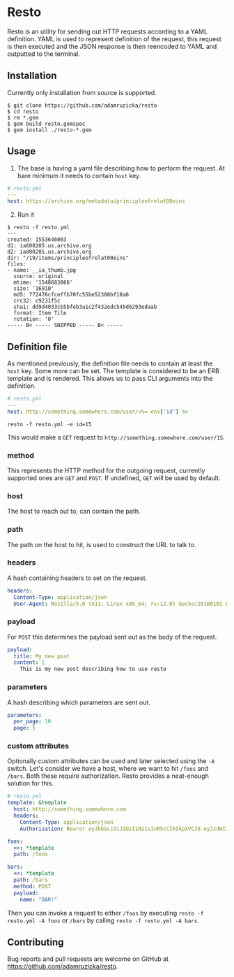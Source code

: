 # Resto

Resto is an utility for sending out HTTP requests according to a YAML definition. YAML is used to represent definition of the request, this request is then executed and the JSON response is then reencoded to YAML and outputted to the terminal.

## Installation

Currently only installation from source is supported.

```shell
$ git clone https://github.com/adamruzicka/resto
$ cd resto
$ rm *.gem
$ gem build resto.gemspec
$ gem install ./resto-*.gem
```

## Usage

1) The base is having a yaml file describing how to perform the request. At bare minimum it needs to contain `host` key.

```yaml
# resto.yml
---
host: https://archive.org/metadata/principleofrelat00eins
```

2) Run it
```shell
$ resto -f resto.yml
---
created: 1553646003
d1: ia600205.us.archive.org
d2: ia800205.us.archive.org
dir: "/19/items/principleofrelat00eins"
files:
- name: __ia_thumb.jpg
  source: original
  mtime: '1548683866'
  size: '16910'
  md5: 772476cfceffb70fc55be52300bf18a6
  crc32: c9231f5c
  sha1: dd9d4033cb5bfeb3a1c2f432edc545d6293edaab
  format: Item Tile
  rotation: '0'
----- B< ----- SNIPPED ----- B< -----
```

## Definition file

As mentioned previously, the definition file needs to contain at least the `host` key. Some more can be set. The template is considered to be an ERB template and is rendered. This allows us to pass CLI arguments into the definition.

```yaml
# resto.yml
---
host: http://something.somewhere.com/user/<%= env['id'] %>
```

```shell
resto -f resto.yml -e id=15
```

This would make a `GET` request to `http://something.somewhere.com/user/15`.

### method

This represents the HTTP method for the outgoing request, currently supported ones are `GET` and `POST`. If undefined, `GET` will be used by default.

### host

The host to reach out to, can contain the path.

### path

The path on the host to hit, is used to construct the URL to talk to.

### headers

A hash containing headers to set on the request.

```yaml
headers:
  Content-Type: application/json
  User-Agent: Mozilla/5.0 (X11; Linux x86_64; rv:12.0) Gecko/20100101 Firefox/12.0
```

### payload

For `POST` this determines the payload sent out as the body of the request.

```yaml
payload:
  title: My new post
  content: |
    This is my new post describing how to use resto
```

### parameters

A hash describing which parameters are sent out.

```yaml
parameters:
  per_page: 10
  page: 5
```

### custom attributes

Optionally custom attributes can be used and later selected using the `-A` switch. Let's consider we have a host, where we want to hit `/foos` and `/bars`. Both these require authorization. Resto provides a neat-enough solution for this.

```yaml
# resto.yml
template: &template
  host: http://something.somewhere.com
  headers:
    Content-Type: application/json
    Authorization: Bearer eyJhbGciOiJIUzI1NiIsInR5cCI6IkpXVCJ9.eyJzdWIiOiIxMjM0NTY3ODkwIiwibmFtZSI6IkpvaG4gRG9lIiwiYWRtaW4iOnRydWV9.TJVA95OrM7E2cBab30RMHrHDcEfxjoYZgeFONFh7HgQ

foos:
  <<: *template
  path: /foos

bars:
  <<: *template
  path: /bars
  method: POST
  payload:
    name: "BAR!"
```

Then you can invoke a request to either `/foos` by executing `resto -f resto.yml -A foos` or `/bars` by calling `resto -f resto.yml -A bars`.

## Contributing

Bug reports and pull requests are welcome on GitHub at https://github.com/adamruzicka/resto.
